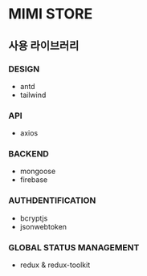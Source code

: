 # MIMI STORE

## 사용 라이브러리

### DESIGN

- antd
- tailwind

### API

- axios

### BACKEND

- mongoose
- firebase

### AUTHDENTIFICATION

- bcryptjs
- jsonwebtoken

### GLOBAL STATUS MANAGEMENT

- redux & redux-toolkit
